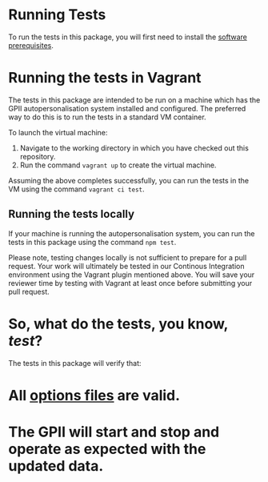 # Running Tests

To run the tests in this package, you will first need to install the [software prerequisites](./software-prerequisites.md).

# Running the tests in Vagrant

The tests in this package are intended to be run on a machine which has the GPII autopersonalisation system installed
and configured.  The preferred way to do this is to run the tests in a standard VM container.

To launch the virtual machine:

1. Navigate to the working directory in which you have checked out this repository.
2. Run the command `vagrant up` to create the virtual machine.

Assuming the above completes successfully, you can run the tests in the VM using the command `vagrant ci test`.

## Running the tests locally

If your machine is running the autopersonalisation system, you can run the tests in this package using the command
`npm test`.

Please note, testing changes locally is not sufficient to prepare for a pull request.  Your work will
ultimately be tested in our Continous Integration environment using the Vagrant plugin mentioned above.  You will save
your reviewer time by testing with Vagrant at least once before submitting your pull request.

# So, what do the tests, you know, *test*?

The tests in this package will verify that:

# All [options files](./options-files) are valid.
# The GPII will start and stop and operate as expected with the updated data.